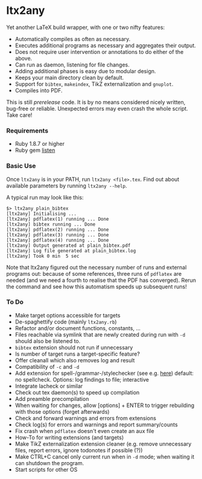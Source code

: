 ltx2any
=======

Yet another LaTeX build wrapper, with one or two nifty features:

 * Automatically compiles as often as necessary.
 * Executes additional programs as necessary and aggregates their output.
 * Does not require user intervention or annotations to do either of the above.
 * Can run as daemon, listening for file changes.
 * Adding additional phases is easy due to modular design.
 * Keeps your main directory clean by default.
 * Support for `bibtex`, `makeindex`, TikZ externalization and `gnuplot`.
 * Compiles into PDF.

This is still *prerelease* code. It is by no means considered nicely written, 
bug-free or reliable. Unexpected errors may even crash the whole script. Take care!

### Requirements ###

 * Ruby 1.8.7 or higher
 * Ruby gem [listen](https://github.com/guard/listen)

### Basic Use ###

Once `ltx2any` is in your PATH, run `ltx2any <file>.tex`. Find out about available parameters by running `ltx2any --help`.

A typical run may look like this:

```
$> ltx2any plain_bibtex
[ltx2any] Initialising ...
[ltx2any] pdflatex(1) running ... Done
[ltx2any] bibtex running ... Done
[ltx2any] pdflatex(2) running ... Done
[ltx2any] pdflatex(3) running ... Done
[ltx2any] pdflatex(4) running ... Done
[ltx2any] Output generated at plain_bibtex.pdf
[ltx2any] Log file generated at plain_bibtex.log
[ltx2any] Took 0 min  5 sec
```

Note that ltx2any figured out the necessary number of runs and external programs 
out: because of some references, three runs of `pdflatex` are needed (and we 
need a fourth to realise that the PDF has converged). Rerun the command and see 
how this automatism speeds up subsequent runs!

### To Do ###
 
 * Make target options accessible for targets
 * De-spaghettify code (mainly `ltx2any.rb`)
 * Refactor and/or document functions, constants, ...
 * Files reachable via symlink that are newly created during run with `-d` 
   should also be listened to.
 * `bibtex` extension should not run if unnecessary
 * Is number of target runs a target-specific feature?
 * Offer cleanall which also removes log and result
 * Compatibility of `-c` and `-d`
 * Add extension for spell-/grammar-/stylechecker (see e.g. [here](http://dsl.org/cookbook/cookbook_15.html)) 
   default: no spellcheck. Options: log findings to file; interactive
 * Integrate lacheck or similar
 * Check out tex daemon(s) to speed up compilation
 * Add preamble precompilation
 * When waiting for changes, allow [options] + ENTER to trigger rebuilding
   with those options (forget afterwards)
 * Check and forward warnings and errors from extensions
 * Check log(s) for errors and warnings and report summary/counts
 * Fix crash when `pdflatex` doesn't even create an aux file
 * How-To for writing extensions (and targets)
 * Make TikZ externalization extension cleaner (e.g. remove unnecessary files, 
   report errors, ignore todonotes if possible (?))
 * Make CTRL+C cancel only current run when  in `-d` mode; when waiting it can
   shutdown the program.
 * Start scripts for other OS
